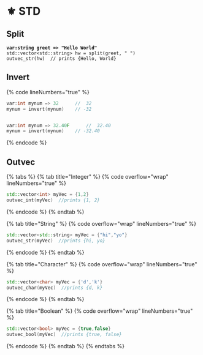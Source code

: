 # ⚜ STD

## Split

<pre class="language-cpp" data-overflow="wrap" data-line-numbers><code class="lang-cpp"><strong>var:string greet => "Hello World"
</strong>std::vector&#x3C;std::string> hw = split(greet, " ")
outvec_str(hw)  // prints {Hello, World}</code></pre>

## Invert

{% code lineNumbers="true" %}
```cpp
var:int mynum => 32      //  32
mynum = invert(mynum)    // -32


var:int mynum => 32.40F      //  32.40
mynum = invert(mynum)    // -32.40
```
{% endcode %}

## Outvec

{% tabs %}
{% tab title="Integer" %}
{% code overflow="wrap" lineNumbers="true" %}
```cpp
std::vector<int> myVec = {1,2}
outvec_int(myVec)  //prints {1, 2}
```
{% endcode %}
{% endtab %}

{% tab title="String" %}
{% code overflow="wrap" lineNumbers="true" %}
```cpp
std::vector<std::string> myVec = {"hi","yo"}
outvec_str(myVec)  //prints {hi, yo}
```
{% endcode %}
{% endtab %}

{% tab title="Character" %}
{% code overflow="wrap" lineNumbers="true" %}
```cpp
std::vector<char> myVec = {'d','k'}
outvec_char(myVec)  //prints {d, k}
```
{% endcode %}
{% endtab %}

{% tab title="Boolean" %}
{% code overflow="wrap" lineNumbers="true" %}
```cpp
std::vector<bool> myVec = {true,false}
outvec_bool(myVec)  //prints {true, false}
```
{% endcode %}
{% endtab %}
{% endtabs %}
